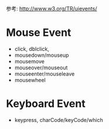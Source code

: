 参考: http://www.w3.org/TR/uievents/

# Mouse Event
- click, dblclick, 
- mousedown/mouseup
- mousemove
- mouseover/mouseout
- mouseenter/mouseleave
- mousewheel 

# Keyboard Event
- keypress, charCode/keyCode/which